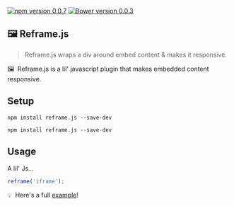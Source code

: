 [![npm version 0.0.7](https://badge.fury.io/js/reframe.js.svg)](https://badge.fury.io/js/reframe.js)
[![Bower version 0.0.3](https://badge.fury.io/bo/reframe.js.svg)](https://badge.fury.io/bo/reframe.js)

## 🖼 Reframe.js

> Reframe.js wraps a div around embed content & makes it responsive.

🖼 &nbsp;Reframe.js is a lil' javascript plugin that makes embedded content responsive.

## Setup

```terminal
npm install reframe.js --save-dev
```

```terminal
npm install reframe.js --save-dev
```

## Usage

A lil' Js&hellip;
```javascript
reframe('iframe');

```

💡 &nbsp;Here's a full [example](https://codepen.io/yowainwright/pen/amzAEo/)! 

